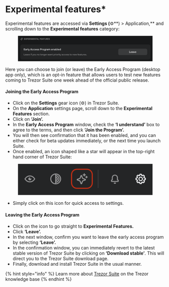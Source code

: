 # Experimental features\*

Experimental features are accessed via **Settings (**⚙️**) > Application,** and scrolling down to the **Experimental features** category:

<figure><img src="../../.gitbook/assets/Experimental_menu.png" alt=""><figcaption></figcaption></figure>

Here you can choose to join (or leave) the Early Access Program (desktop app only), which is an opt-in feature that allows users to test new features coming to Trezor Suite one week ahead of the official public release.

#### **Joining the Early Access Program**

* Click on the **Settings** gear icon (⚙️) in Trezor Suite.
* On the **Application** settings page, scroll down to the **Experimental Features** section.
* Click on **‘Join’.**
* In the **Early Access Program** window, check the **‘I understand’** box to agree to the terms, and then click **‘Join the Program’.**
* You will then see confirmation that it has been enabled, and you can either check for beta updates immediately, or the next time you launch Suite.
* Once enabled, an icon shaped like a star will appear in the top-right hand corner of Trezor Suite:

<figure><img src="../../.gitbook/assets/EAP_icon_highlight.png" alt=""><figcaption></figcaption></figure>

* Simply click on this icon for quick access to settings.

#### **Leaving the Early Access Program**

* Click on the icon to go straight to **Experimental Features.**
* Click **‘Leave’.**
* In the next window, confirm you want to leave the early access program by selecting **‘Leave’.**
* In the confirmation window, you can immediately revert to the latest stable version of Trezor Suite by clicking on **‘Download stable’**. This will direct you to the Trezor Suite download page.
* Finally, download and install Trezor Suite in the usual manner.

{% hint style="info" %}
Learn more about [Trezor Suite](https://trezor.io/learn/a/trezor-suite-app-settings) on the Trezor knowledge base&#x20;
{% endhint %}
